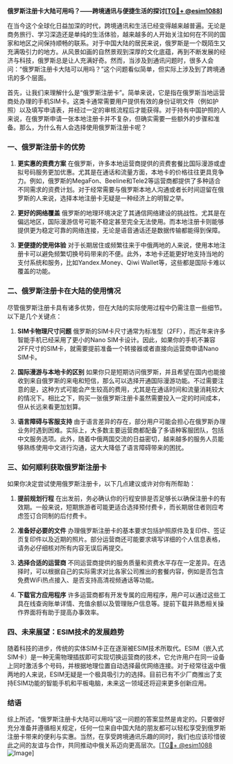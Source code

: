 **俄罗斯注册卡大陆可用吗？——跨境通讯与便捷生活的探讨[[TG💪+ @esim1088](https://t.me/s/esim1088)]**

在当今这个全球化日益加深的时代，跨境通讯和生活已经变得越来越普遍。无论是商务旅行、学习深造还是单纯的生活体验，越来越多的人开始关注如何在不同的国家和地区之间保持顺畅的联系。对于中国大陆的居民来说，俄罗斯是一个既陌生又充满吸引力的地方。从风景如画的自然景观到深厚的文化底蕴，再到不断发展的经济与科技，俄罗斯总是让人充满好奇。然而，当涉及到通讯问题时，很多人会问：“俄罗斯注册卡大陆可以用吗？”这个问题看似简单，但实际上涉及到了跨境通讯的多个层面。

首先，让我们来理解什么是“俄罗斯注册卡”。简单来说，它是指在俄罗斯当地运营商处办理的手机SIM卡。这类卡通常需要用户提供有效的身份证明文件（例如护照）以及填写申请表，并经过一定的审核流程后才能获得。对于持有中国护照的人来说，在俄罗斯申请一张本地注册卡并不复杂，但确实需要一些额外的步骤和准备。那么，为什么有人会选择使用俄罗斯注册卡呢？

### **一、俄罗斯注册卡的优势**

1. **更实惠的资费方案**
   在俄罗斯，许多本地运营商提供的资费套餐比国际漫游或虚拟号码服务更加优惠。尤其是在通话和流量方面，本地卡的价格往往更具竞争力。例如，俄罗斯的MegaFon、Beeline和Tele2等运营商都提供了多种适合不同需求的资费计划。对于经常需要与俄罗斯本地人沟通或者长时间逗留在俄罗斯的人来说，选择本地注册卡无疑是一种经济上的明智之举。

2. **更好的网络覆盖**
   俄罗斯的地理环境决定了其通信网络建设的挑战性。尤其是在偏远地区，国际漫游信号可能不稳定甚至完全无法使用。而本地注册卡则能够提供更为稳定可靠的网络连接，无论是语音通话还是数据传输都能得到保障。

3. **更便捷的使用体验**
   对于长期居住或频繁往来于中俄两地的人来说，使用本地注册卡可以避免频繁切换号码带来的不便。此外，本地卡还能更好地支持当地的支付系统和服务，比如Yandex.Money、Qiwi Wallet等，这些都是国际卡难以覆盖的功能。

### **二、俄罗斯注册卡在大陆的使用情况**

尽管俄罗斯注册卡具有诸多优势，但在大陆的实际使用过程中仍需注意一些细节。以下是几个关键点：

1. **SIM卡物理尺寸问题**
   俄罗斯的SIM卡尺寸通常为标准型（2FF），而近年来许多智能手机已经采用了更小的Nano SIM卡设计。因此，如果你的手机不兼容2FF尺寸的SIM卡，就需要提前准备一个转接器或者直接向运营商申请Nano SIM卡。

2. **国际漫游与本地卡的区别**
   如果你只是短期访问俄罗斯，并且希望在国内也能接收到来自俄罗斯的来电和短信，那么可以选择开通国际漫游功能。不过需要注意的是，这种方式可能会产生较高的费用，尤其是在通话时间和流量消耗较大的情况下。相比之下，购买一张俄罗斯注册卡虽然需要投入一定的时间成本，但从长远来看更加划算。

3. **语言障碍与客服支持**
   由于语言差异的存在，部分用户可能会担心在俄罗斯办理业务时遇到困难。实际上，大多数主要运营商都配备了多语种客服团队，包括中文服务选项。此外，随着中俄两国交流的日益密切，越来越多的服务人员能够熟练使用中文进行沟通，这大大降低了语言障碍带来的困扰。

### **三、如何顺利获取俄罗斯注册卡**

如果你决定尝试使用俄罗斯注册卡，以下几点建议或许对你有所帮助：

1. **提前规划行程**
   在出发前，务必确认你的行程安排是否足够长以确保注册卡的有效期。一般来说，短期旅游者可能更适合选择预付费卡，而长期居住者则应考虑签订合同制的后付费卡。

2. **准备好必要的文件**
   办理俄罗斯注册卡的基本要求包括护照原件及复印件、签证页复印件以及近期的照片。部分运营商还可能要求填写详细的个人信息表格，请务必仔细核对所有内容无误后再提交。

3. **选择合适的运营商**
   不同运营商提供的服务质量和资费水平存在一定差异。在选择时，可以根据自己的实际需求对比各家公司推出的套餐内容，例如是否包含免费WiFi热点接入、是否支持高清视频通话等功能。

4. **下载官方应用程序**
   许多运营商都有开发专属的应用程序，用户可以通过这些工具在线查询账单详情、充值余额以及管理账户信息等。提前下载并熟悉相关操作界面将有助于提高办事效率。

### **四、未来展望：ESIM技术的发展趋势**

随着科技的进步，传统的实体SIM卡正在逐渐被ESIM技术所取代。ESIM（嵌入式SIM卡）是一种无需物理插拔即可实现切换运营商的技术，它允许用户在同一设备上同时激活多个号码，并根据地理位置自动选择最优网络连接。对于经常往返中俄两地的人来说，ESIM无疑是一个极具吸引力的选择。目前已有不少厂商推出了支持ESIM功能的智能手机和平板电脑，未来这一领域还将迎来更多创新应用。

### **结语**

综上所述，“俄罗斯注册卡大陆可以用吗”这一问题的答案显然是肯定的。只要做好充分准备并遵循相关规定，任何一位来自中国大陆的朋友都可以轻松享受到俄罗斯注册卡带来的便利与实惠。当然，在享受跨境通讯乐趣的同时，我们也应该珍惜彼此之间的友谊与合作，共同推动中俄关系迈向更高层次。[[TG💪+ @esim1088](https://t.me/s/esim1088) ![Image](https://i.postimg.cc/4NQfJmqS/Snipaste-2025-05-13-00-14-12.png)]